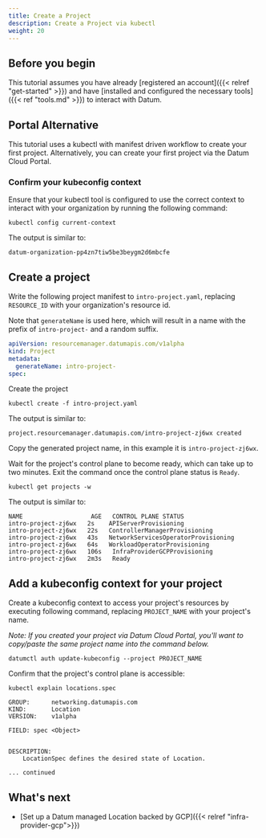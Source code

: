 ```yaml
---
title: Create a Project
description: Create a Project via kubectl
weight: 20
---
```


## Before you begin

This tutorial assumes you have already
[registered an account]({{< relref "get-started" >}}) and have
[installed and configured the necessary tools]({{< ref "tools.md" >}}) to interact
with Datum.

## Portal Alternative

This tutorial uses a kubectl with manifest driven workflow to create your first project. Alternatively, you can create your first project via the Datum Cloud Portal.

### Confirm your kubeconfig context

Ensure that your kubectl tool is configured to use the correct context to interact
with your organization by running the following command:

```shell
kubectl config current-context
```

The output is similar to:

```shell
datum-organization-pp4zn7tiw5be3beygm2d6mbcfe
```

## Create a project

Write the following project manifest to `intro-project.yaml`, replacing
`RESOURCE_ID` with your organization's resource id.

Note that `generateName` is used here, which will result in a name with the prefix of
`intro-project-` and a random suffix.

```yaml
apiVersion: resourcemanager.datumapis.com/v1alpha
kind: Project
metadata:
  generateName: intro-project-
spec:
```

Create the project

```shell
kubectl create -f intro-project.yaml
```

The output is similar to:

```shell
project.resourcemanager.datumapis.com/intro-project-zj6wx created
```

Copy the generated project name, in this example it is `intro-project-zj6wx`.

Wait for the project's control plane to become ready, which can take up to two
minutes. Exit the command once the control plane status is `Ready`.

```shell
kubectl get projects -w
```

The output is similar to:

```shell
NAME                   AGE   CONTROL PLANE STATUS
intro-project-zj6wx   2s    APIServerProvisioning
intro-project-zj6wx   22s   ControllerManagerProvisioning
intro-project-zj6wx   43s   NetworkServicesOperatorProvisioning
intro-project-zj6wx   64s   WorkloadOperatorProvisioning
intro-project-zj6wx   106s   InfraProviderGCPProvisioning
intro-project-zj6wx   2m3s   Ready
```

## Add a kubeconfig context for your project

Create a kubeconfig context to access your project's resources by executing
following command, replacing `PROJECT_NAME` with your project's name.

*Note: If you created your project via Datum Cloud Portal, you'll want to copy/paste the same project name into the command below.*

```shell
datumctl auth update-kubeconfig --project PROJECT_NAME
```

Confirm that the project's control plane is accessible:

```shell
kubectl explain locations.spec
```

```shell
GROUP:      networking.datumapis.com
KIND:       Location
VERSION:    v1alpha

FIELD: spec <Object>


DESCRIPTION:
    LocationSpec defines the desired state of Location.

... continued
```

## What's next

- [Set up a Datum managed Location backed by GCP]({{< relref "infra-provider-gcp">}})
